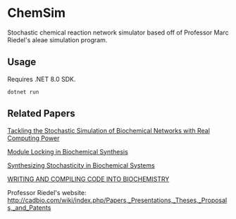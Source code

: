 # ChemSim

Stochastic chemical reaction network simulator based off of Professor Marc Riedel's aleae simulation program.

## Usage

Requires .NET 8.0 SDK.

`dotnet run`

## Related Papers

[Tackling the Stochastic Simulation of Biochemical Networks with Real Computing Power](http://mriedel.ece.umn.edu/wiki/images/4/48/Riedel_Tackling_the_Stochastic_Simulation_of_Biochemical_Networks_with_Real_Computing_Power.pdf)

[Module Locking in Biochemical Synthesis](https://mriedel.ece.umn.edu/wiki/images/6/66/Fett_Riedel_Module_Locking_in_Biochemical_Synthesis.pdf)

[Synthesizing Stochasticity in Biochemical Systems](https://mriedel.ece.umn.edu/wiki/images/e/e6/Fett_Bruck_Riedel_Synthesizing_Stochasticity_in_Biochemical_Systems.pdf)

[WRITING AND COMPILING CODE INTO BIOCHEMISTRY](https://mriedel.ece.umn.edu/wiki/images/0/04/Shea_Fett_Riedel_Parhi_Writing_and_Compiling_code_into_Biochemistry.pdf)

Professor Riedel's website: http://cadbio.com/wiki/index.php/Papers,_Presentations,_Theses,_Proposals,_and_Patents
